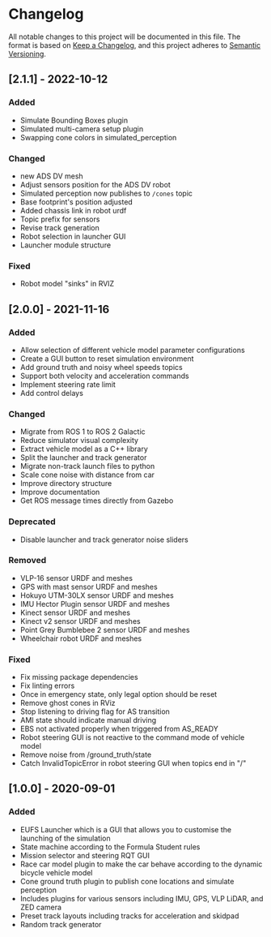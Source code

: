 # Changelog
All notable changes to this project will be documented in this file.
The format is based on [Keep a Changelog](https://keepachangelog.com/en/1.0.0/),
and this project adheres to [Semantic Versioning](https://semver.org/spec/v2.0.0.html).

## [2.1.1] - 2022-10-12
### Added
- Simulate Bounding Boxes plugin
- Simulated multi-camera setup plugin 
- Swapping cone colors in simulated_perception

### Changed
- new ADS DV mesh
- Adjust sensors position for the ADS DV robot
- Simulated perception now publishes to `/cones` topic
- Base footprint's position adjusted
- Added chassis link in robot urdf
- Topic prefix for sensors
- Revise track generation
- Robot selection in launcher GUI
- Launcher module structure

### Fixed
- Robot model "sinks" in RVIZ

## [2.0.0] - 2021-11-16
### Added
- Allow selection of different vehicle model parameter configurations
- Create a GUI button to reset simulation environment
- Add ground truth and noisy wheel speeds topics
- Support both velocity and acceleration commands
- Implement steering rate limit
- Add control delays
### Changed
- Migrate from ROS 1 to ROS 2 Galactic
- Reduce simulator visual complexity
- Extract vehicle model as a C++ library
- Split the launcher and track generator
- Migrate non-track launch files to python
- Scale cone noise with distance from car
- Improve directory structure
- Improve documentation
- Get ROS message times directly from Gazebo
### Deprecated
- Disable launcher and track generator noise sliders
### Removed
- VLP-16 sensor URDF and meshes
- GPS with mast sensor URDF and meshes
- Hokuyo UTM-30LX sensor URDF and meshes
- IMU Hector Plugin sensor URDF and meshes
- Kinect sensor URDF and meshes
- Kinect v2 sensor URDF and meshes
- Point Grey Bumblebee 2 sensor URDF and meshes
- Wheelchair robot URDF and meshes
### Fixed
- Fix missing package dependencies
- Fix linting errors
- Once in emergency state, only legal option should be reset
- Remove ghost cones in RViz
- Stop listening to driving flag for AS transition
- AMI state should indicate manual driving
- EBS not activated properly when triggered from AS_READY
- Robot steering GUI is not reactive to the command mode of vehicle model
- Remove noise from /ground_truth/state
- Catch InvalidTopicError in robot steering GUI when topics end in "/"

## [1.0.0] - 2020-09-01
### Added
- EUFS Launcher which is a GUI that allows you to customise the launching of the simulation
- State machine according to the Formula Student rules
- Mission selector and steering RQT GUI
- Race car model plugin to make the car behave according to the dynamic bicycle vehicle model
- Cone ground truth plugin to publish cone locations and simulate perception
- Includes plugins for various sensors including IMU, GPS, VLP LiDAR, and ZED camera
- Preset track layouts including tracks for acceleration and skidpad
- Random track generator

